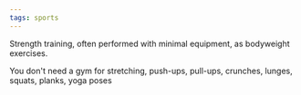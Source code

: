 ```yaml
---
tags: sports 
---
```


Strength training, often performed with minimal equipment, as bodyweight exercises.

You don't need a gym for stretching, push-ups, pull-ups, crunches, lunges, squats, planks, yoga poses 